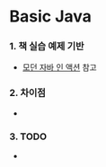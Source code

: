 # Basic Java

### 1. 책 실습 예제 기반

* [모던 자바 인 액션](https://kyobobook.co.kr/product/detailViewKor.laf?ejkGb=KOR&mallGb=KOR&barcode=9791162242025&orderClick=LAG&Kc= "모던 자바 인 액션") 참고

### 2. 차이점

*

### 3. TODO

*
